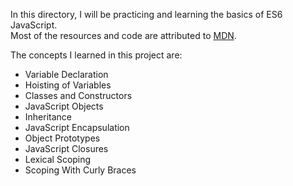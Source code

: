 In this directory, I will be practicing and learning the basics of ES6 JavaScript.
<br>
Most of the resources and code are attributed to <a href="https://developer.mozilla.org/en-US/docs/Learn/JavaScript/">MDN</a>.

The concepts I learned in this project are:
- Variable Declaration
- Hoisting of Variables
- Classes and Constructors
- JavaScript Objects
- Inheritance
- JavaScript Encapsulation
- Object Prototypes
- JavaScript Closures
- Lexical Scoping
- Scoping With Curly Braces
